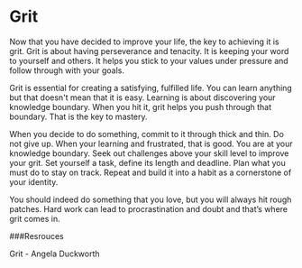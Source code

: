 # Grit

Now that you have decided to improve your life, the key to achieving it is grit. Grit is about having perseverance and tenacity. It is keeping your word to yourself and others. It helps you stick to your values under pressure and follow through with your goals. 

Grit is essential for creating a satisfying, fulfilled life.  You can learn anything but that doesn't mean that it is easy. Learning is about discovering your knowledge boundary. When you hit it, grit helps you push through that boundary. That is the key to mastery.

When you decide to do something, commit to it through thick and thin. Do not give up. When your learning and frustrated, that is good. You are at your knowledge boundary. Seek out challenges above your skill level to improve your grit. Set yourself a task, define its length and deadline. Plan what you must do to stay on track. Repeat and build it into a habit as a cornerstone of your identity. 

You should indeed do something that you love, but you will always hit rough patches. Hard work can lead to procrastination and doubt and that’s where grit comes in. 




###Resrouces

Grit - Angela Duckworth

